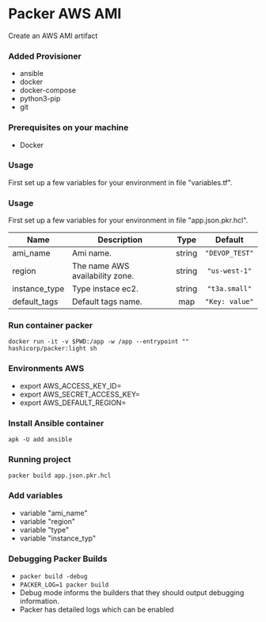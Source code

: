 # Packer AWS AMI 
Create an AWS AMI artifact 

### Added Provisioner
- ansible
- docker
- docker-compose
- python3-pip
- git

### Prerequisites on your machine
* Docker

### Usage
First set up a few variables for your environment in file "variables.tf".

### Usage
First set up a few variables for your environment in file "app.json.pkr.hcl".

| Name | Description | Type | Default |
|------|-------------|:----:|:-----:|
| ami\_name | Ami name. | string | `"DEVOP_TEST"` |
| region | The name AWS availability zone. | string | `"us-west-1"` |
| instance\_type | Type instace ec2. | string | `"t3a.small"` |
| default\_tags | Default tags name. | map | `"Key: value"` |

### Run container packer
```docker run -it -v $PWD:/app -w /app --entrypoint "" hashicorp/packer:light sh```

### Environments AWS
- export AWS_ACCESS_KEY_ID=
- export AWS_SECRET_ACCESS_KEY=
- export AWS_DEFAULT_REGION=

### Install Ansible container
```apk -U add ansible```

### Running project
```packer build app.json.pkr.hcl```

### Add variables
- variable "ami_name"
- variable "region"
- variable "type"
- variable "instance_typ"

### Debugging Packer Builds
- ```packer build -debug```
- ```PACKER_LOG=1 packer build```
- Debug mode informs the builders that they should output debugging information.
- Packer has detailed logs which can be enabled
